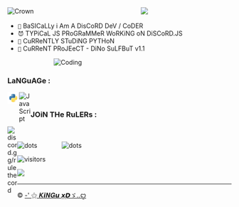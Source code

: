 <img align="left" alt="Crown" width="300" src="https://media.discordapp.net/attachments/900992372719112192/932188939874361374/352a80801711e8fc196dd14da26eedaa-modified.png">


  <img src="https://media.discordapp.net/attachments/900992372719112192/932193738166530088/ezgif.com-gif-maker.png" width="50%">

- `🖤` BaSICaLLy i Am A DisCoRD DeV / CoDER  
- `😈` TYPiCaL JS PRoGRaMMeR WoRKiNG oN DiSCoRD.JS
- `🥃` CuRReNTLY STuDiNG PYTHoN
- `📖` CuRReNT PRoJEeCT - DiNo SuLFBuT v1.1

<img align="right" alt="Coding" width="400" src="https://media.discordapp.net/attachments/931492245536911380/932213976069177394/unknown.png">

<br />

### LaNGuAGe : 
<img align="left" alt="Python" width="26px" src="https://raw.githubusercontent.com/github/explore/80688e429a7d4ef2fca1e82350fe8e3517d3494d/topics/python/python.png" />
<img align="left" alt="JavaScript" width="26px" src="https://images-ext-2.discordapp.net/external/VefVulEWtgouCPzquOGyz6gVDs1pIt1-RKyCn3HGswQ/https/cdn.discordapp.com/emojis/885562636522098741.png" />

<br />

### JOiN THe RuLERs :

<img align="left" alt="discord.gg/rulethecord" width="22px" src="https://images-ext-1.discordapp.net/external/3T5T-M1TAmGwyrhfdwmYBtETWlhnv5MALwLYdgFkqRs/https/cdn.discordapp.com/emojis/915582296197857291.png" src = "https://discord.gg/rulethecord" />

<br />
<br />

<img align="left" alt="dots" width="100" src="https://cdn.discordapp.com/emojis/920577209159282749.gif?size=96&quality=lossless">

<img alighn = "left" alt="dots" width="500" src="https://media.discordapp.net/attachments/900992372719112192/932252045933699082/KINGU-removebg-preview.png">


![visitors](https://visitor-badge.glitch.me/badge?page_id=YasPHP.visitor-badge)
  
  <img src="https://media.giphy.com/media/jpVnC65DmYeyRL4LHS/giphy.gif" width="20%">

-----
©  [-' ⚝ 𝑲𝙞𝑵𝑮𝙪 ⃨𝙭𝘿ゞ..ꨄ](https://discord.gg/3Yf5QB7R)
